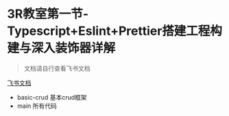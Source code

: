 # 3R教室第一节-Typescript+Eslint+Prettier搭建工程构建与深入装饰器详解
> 文档请自行查看飞书文档

[飞书文档](https://pincman-classroom.feishu.cn/wiki/wikcnHURsQsZ3yxtJutQn29Nayg)

- basic-crud 基本crud框架
- main 所有代码